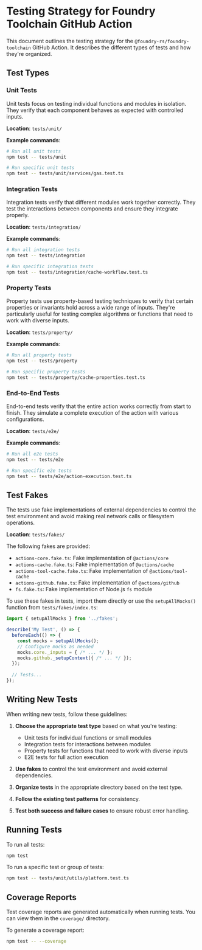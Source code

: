 # Testing Strategy for Foundry Toolchain GitHub Action

This document outlines the testing strategy for the `@foundry-rs/foundry-toolchain` GitHub Action. It describes the different types of tests and how they're organized.

## Test Types

### Unit Tests

Unit tests focus on testing individual functions and modules in isolation. They verify that each component behaves as expected with controlled inputs.

**Location**: `tests/unit/`

**Example commands**:
```bash
# Run all unit tests
npm test -- tests/unit

# Run specific unit tests
npm test -- tests/unit/services/gas.test.ts
```

### Integration Tests

Integration tests verify that different modules work together correctly. They test the interactions between components and ensure they integrate properly.

**Location**: `tests/integration/`

**Example commands**:
```bash
# Run all integration tests
npm test -- tests/integration

# Run specific integration tests
npm test -- tests/integration/cache-workflow.test.ts
```

### Property Tests

Property tests use property-based testing techniques to verify that certain properties or invariants hold across a wide range of inputs. They're particularly useful for testing complex algorithms or functions that need to work with diverse inputs.

**Location**: `tests/property/`

**Example commands**:
```bash
# Run all property tests
npm test -- tests/property

# Run specific property tests
npm test -- tests/property/cache-properties.test.ts
```

### End-to-End Tests

End-to-end tests verify that the entire action works correctly from start to finish. They simulate a complete execution of the action with various configurations.

**Location**: `tests/e2e/`

**Example commands**:
```bash
# Run all e2e tests
npm test -- tests/e2e

# Run specific e2e tests
npm test -- tests/e2e/action-execution.test.ts
```

## Test Fakes

The tests use fake implementations of external dependencies to control the test environment and avoid making real network calls or filesystem operations.

**Location**: `tests/fakes/`

The following fakes are provided:

- `actions-core.fake.ts`: Fake implementation of `@actions/core`
- `actions-cache.fake.ts`: Fake implementation of `@actions/cache`
- `actions-tool-cache.fake.ts`: Fake implementation of `@actions/tool-cache`
- `actions-github.fake.ts`: Fake implementation of `@actions/github`
- `fs.fake.ts`: Fake implementation of Node.js `fs` module

To use these fakes in tests, import them directly or use the `setupAllMocks()` function from `tests/fakes/index.ts`:

```typescript
import { setupAllMocks } from '../fakes';

describe('My Test', () => {
  beforeEach(() => {
    const mocks = setupAllMocks();
    // Configure mocks as needed
    mocks.core._inputs = { /* ... */ };
    mocks.github._setupContext({ /* ... */ });
  });
  
  // Tests...
});
```

## Writing New Tests

When writing new tests, follow these guidelines:

1. **Choose the appropriate test type** based on what you're testing:
   - Unit tests for individual functions or small modules
   - Integration tests for interactions between modules
   - Property tests for functions that need to work with diverse inputs
   - E2E tests for full action execution

2. **Use fakes** to control the test environment and avoid external dependencies.

3. **Organize tests** in the appropriate directory based on the test type.

4. **Follow the existing test patterns** for consistency.

5. **Test both success and failure cases** to ensure robust error handling.

## Running Tests

To run all tests:

```bash
npm test
```

To run a specific test or group of tests:

```bash
npm test -- tests/unit/utils/platform.test.ts
```

## Coverage Reports

Test coverage reports are generated automatically when running tests. You can view them in the `coverage/` directory.

To generate a coverage report:

```bash
npm test -- --coverage
